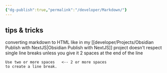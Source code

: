 ```yaml
---
{"dg-publish":true,"permalink":"/developer/Markdown/"}
---
```



## tips & tricks

converting markdown to HTML like in my [[developer/Projects/Obsidian Publish with NextJS\|Obsidian Publish with NextJS]] project doesn't respect single line breaks unless you give it 2 spaces at the end of the line
```
Use two or more spaces   <-- 2 or more spaces
to create a line break.
```